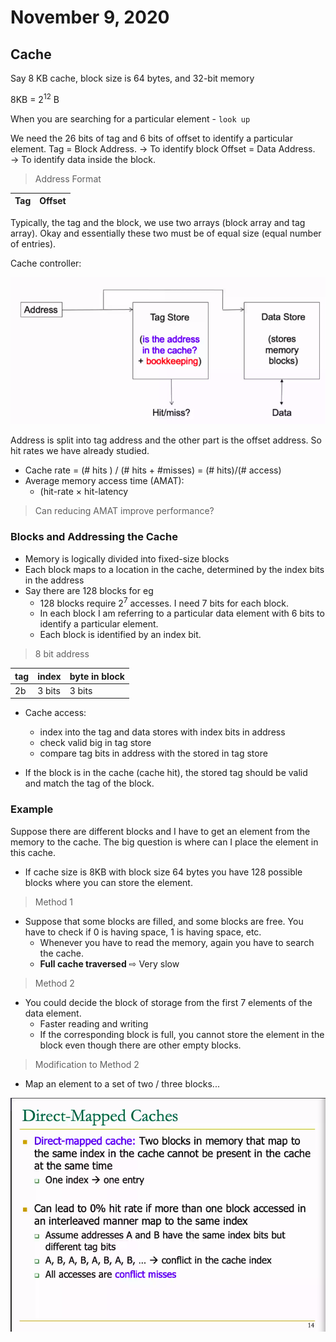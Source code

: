 # November 9, 2020

## Cache

Say 8 KB cache, block size is 64 bytes, and 32-bit memory

8KB = 2<sup>12</sup> B

When you are searching for a particular element - `look up`

We need the 26 bits of tag and 6 bits of offset to identify a particular element.
Tag = Block Address. &rarr; To identify block
Offset = Data Address. &rarr;  To identify data inside the block.

> Address Format

| Tag | Offset |
|-|-|

Typically, the tag and the block, we use two arrays (block array and tag array). Okay and essentially these two must be of equal size (equal number of entries). 

Cache controller: 

![slide-img](./static/nov-9/10-30-10.png)


Address is split into tag address and the other part is the offset address. So hit rates we have already studied. 

- Cache rate = (# hits ) / (# hits + #misses) = (# hits)/(# access)
- Average memory access time (AMAT):
	- (hit-rate &times; hit-latency



> Can reducing AMAT improve performance?

### Blocks and Addressing the Cache

- Memory is logically divided into fixed-size blocks
- Each block maps to a location in the cache, determined by the index bits in the address
- Say there are 128 blocks for eg
	- 128 blocks require 2<sup>7</sup> accesses. I need 7 bits for each block.
	- In each block I am referring to a particular data element with 6 bits to identify a particular element.
	- Each block is identified by an index bit.

> 8 bit address

| tag | index | byte in block |
| - | - | - |
| 2b | 3 bits | 3 bits |

- Cache access:
	- index into the tag and data stores with index bits in address
	- check valid big in tag store
	- compare tag bits in address with the stored in tag store

- If the block is in the cache (cache hit), the stored tag should be valid and match the tag of the block.

### Example

Suppose there are different blocks and I have to get an element from the memory to the cache.
The big question is where can I place the element in this cache.

- If cache size is 8KB with block size 64 bytes you have 128 possible blocks where you can store the element.

> Method 1
- Suppose that some blocks are filled, and some blocks are free. You have to check if 0 is having space, 1 is having space, etc.
	- Whenever you have to read the memory, again you have to search the cache.
	- **Full cache traversed** &#8680; Very slow

> Method 2
 
- You could decide the block of storage from the first 7 elements of the data element.
	- Faster reading and writing
	- If the corresponding block is full, you cannot store the element in the block even though there are other empty blocks.

> Modification to Method 2
- Map an element to a set of two / three blocks... 


![slide-img](./static/nov-9/10-53-51.png)